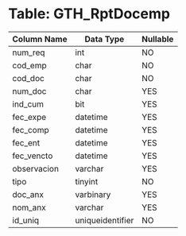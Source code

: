 # Table: GTH_RptDocemp

| Column Name | Data Type | Nullable |
|-------------|-----------|----------|
| num_req | int | NO |
| cod_emp | char | NO |
| cod_doc | char | NO |
| num_doc | char | YES |
| ind_cum | bit | YES |
| fec_expe | datetime | YES |
| fec_comp | datetime | YES |
| fec_ent | datetime | YES |
| fec_vencto | datetime | YES |
| observacion | varchar | YES |
| tipo | tinyint | NO |
| doc_anx | varbinary | YES |
| nom_anx | varchar | YES |
| id_uniq | uniqueidentifier | NO |
